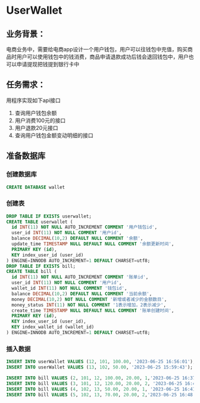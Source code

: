 # UserWallet
## 业务背景：
电商业务中，需要给电商app设计一个用户钱包，用户可以往钱包中充值，购买商品时用户可以使用钱包中的钱消费，商品申请退款成功后钱会退回钱包中，用户也可以申请提现把钱提到银行卡中
## 任务需求：
用程序实现如下api接口
1.  查询用户钱包余额
2. 用户消费100元的接口
3. 用户退款20元接口
4. 查询用户钱包金额变动明细的接口
## 准备数据库
### 创建数据库
```SQL
CREATE DATABASE wallet
```
### 创建表
```SQL
DROP TABLE IF EXISTS userwallet;
CREATE TABLE userwallet (
  id INT(11) NOT NULL AUTO_INCREMENT COMMENT '用户钱包id',
  user_id INT(11) NOT NULL COMMENT '用户id',
  balance DECIMAL(10,2) DEFAULT NULL COMMENT '余额',
  update_time TIMESTAMP NULL DEFAULT NULL COMMENT '余额更新时间',
  PRIMARY KEY (id),
  KEY index_user_id (user_id)
) ENGINE=INNODB AUTO_INCREMENT=1 DEFAULT CHARSET=utf8;
DROP TABLE IF EXISTS bill;
CREATE TABLE bill (
  id INT(11) NOT NULL AUTO_INCREMENT COMMENT '账单id',
  user_id INT(11) NOT NULL COMMENT '用户id',
  wallet_id INT(11) NOT NULL COMMENT '钱包id',
  balance DECIMAL(10,2) DEFAULT NULL COMMENT '当前余额',
  money DECIMAL(10,2) NOT NULL COMMENT '新增或者减少的金额数目',
  money_status INT(11) NOT NULL COMMENT '1表示增加，2表示减少',
  create_time TIMESTAMP NULL DEFAULT NULL COMMENT '账单创建时间',
  PRIMARY KEY (id),
  KEY index_user_id (user_id),
  KEY index_wallet_id (wallet_id)
) ENGINE=INNODB AUTO_INCREMENT=1 DEFAULT CHARSET=utf8;
```
### 插入数据
```SQL
INSERT INTO userWallet VALUES (12, 101, 100.00, '2023-06-25 16:56:01');
INSERT INTO userWallet VALUES (13, 102, 50.00, '2023-06-25 15:59:43');

INSERT INTO bill VALUES (2, 101, 12, 100.00, 20.00, 1,'2023-06-25 16:37:49');
INSERT INTO bill VALUES (3, 101, 12, 120.00, 20.00, 2, '2023-06-25 16:41:40');
INSERT INTO bill VALUES (4, 102, 13, 50.00, 20.00, 1, '2023-06-25 16:41:43');
INSERT INTO bill VALUES (5, 102, 13, 70.00, 20.00, 2,'2023-06-25 16:48:30');
```

